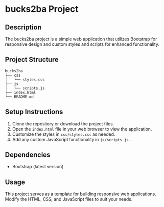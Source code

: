 # bucks2ba Project

## Description
The bucks2ba project is a simple web application that utilizes Bootstrap for responsive design and custom styles and scripts for enhanced functionality.

## Project Structure
```
bucks2ba
├── css
│   └── styles.css
├── js
│   └── scripts.js
├── index.html
└── README.md
```

## Setup Instructions
1. Clone the repository or download the project files.
2. Open the `index.html` file in your web browser to view the application.
3. Customize the styles in `css/styles.css` as needed.
4. Add any custom JavaScript functionality in `js/scripts.js`.

## Dependencies
- Bootstrap (latest version)

## Usage
This project serves as a template for building responsive web applications. Modify the HTML, CSS, and JavaScript files to suit your needs.
